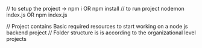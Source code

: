 // to setup the project -> npm i OR npm install
// to run project nodemon index.js OR npm index.js

// Project contains Basic required resources to start working on a node js backend project
// Folder structure is is according to the organizational level projects
